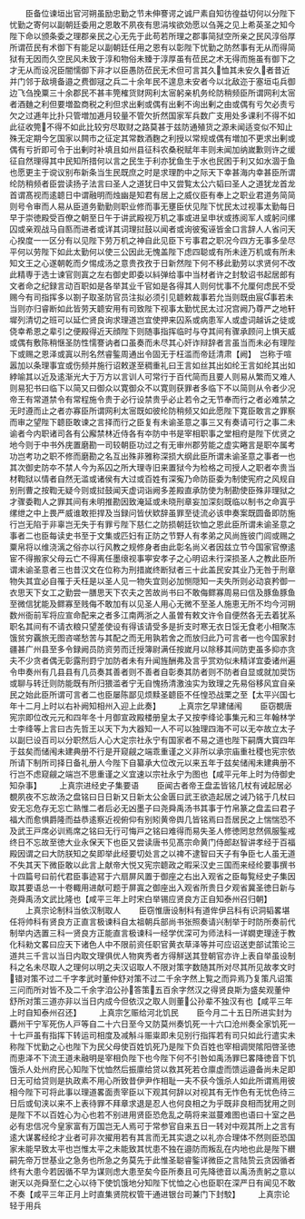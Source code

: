 <!-- { "loadSidebar": true } -->
　　臣备位谏垣出官河朔虽励忠勤之节未伸謇谔之诚尸素自知彷徨益切何以分陛下忧勤之寄何以副朝廷委用之恩敢不夙夜有思涓埃欲効愿以刍荛之见上希英圣之知今陛下命以颁条委之理郡亲民之心无先于此苟若所理之郡事简狱空所亲之民风淳俗厚所谓莅民有术御下有能足以副朝廷任用之恩有以彰陛下忧勤之防然事有无从而得简狱有无因而久空民风未致于淳和物俗未臻于淳厚虽有莅民之术无得而施虽有御下之才无从而设况臣闇懦御下非才以臣愚防莅民无术但可言其久恤其未安久者昔近并门邻于敌境备邉之费御冦之兵二十余年民不遑息未安者今以北敌迩于塞垣屯兵御边飞刍挽粟三十余郡民不甚丰筦榷货财网利太宻躬亲机务纶防稍频臣所谓网利太宻者酒麯之利但要増盈商税之利但求出剰或偶有出剰不询出剰之由或偶有亏欠必责亏欠之过逓年比扑只管増加逓月较量不管欠折然国家军兵数广支用处多课利不得不如此征收筦不得不如此比较穷尽取财之路莫甚于兹防通殖货之源未闻适变似不知止殊无定期今乞国家以闗市之征定其常数酒麴之利授以常规或偶有増加不更求出剰或偶有亏折即可令于出剰时补填且如州县征科农桑税赋年丰则未闻加纳嵗歉则许之缓征自然理得其中民知所措何以言之民生于利亦犹鱼生于水也民困于利又如水涸于鱼也愿更主于谠议别布新条当生民既庶之时是求理酌中之际天下幸甚海内幸甚臣所谓纶防稍频者臣尝读扬子法言曰圣人之道犹日中又尝覧太公六韬曰圣人之道犹龙首龙首谓髙视而逺聼日中谓融明而烛幽是知君有居上之威仪臣有奉上之职业君道务简简则号令审而人易从臣道务勤勤则职业修而事无壅臣伏见陛下忧民太过视事太勤每日早于崇徳殿受百僚之朝至日午于讲武殿视万机之事或进呈申状或拣阅军人或躬问缧囚或亲观战马自匦而进者或详其词理挝鼓以闻者或询彼寃诬皆金口言辞人人省问天心揆度一一区分有以见陛下劳万机之神自此见臣下亏事君之职况今四方无事多垒尽平何以劳陛下如此太勤何以使三公因此无愧盖陛下虑四聪或有所未逹万机或有所未知文王之心遂朝乾而夕惕成汤之意贵孜孜于日新然陛下何不移此勤劳以求贤何不改此精専于选士谏官则寘之左右御史即委以紏弹给事中当材者许之封駮诏书起居郎有文者命之纪録言动百职如是各举其业千官如是各得其人则何忧事不允厘何虑民不受赐今有司指挥多以劄子取圣防官员注拟必须引见聼敕裁事若允当则既由宸事若未当则亦归睿断如此皆劳天聼安用有司致陛下视事太勤忧民太过况宫阙乃尊严之地轩墀列清切之班可以延伫贤良询求理道岂宜使押来囚系或病患军人或虚词越诉之徒或侥幸希恩之辈引之便殿得近天顔陛下则随事指挥临时与夺其间有骤承顾问上惧天威或偶有敷陈稍惬圣防性懦謇讷者口虽奏而未尽其心奸诈辩辞者言虽当而未必有理陛下或赐之恩泽或寘以刑名然睿鍳周通出令固无于枉滥而帝廷清肃【阙】　岂称于喧嚣加以条理事宜或伤频并施行诏敕遂至稠重礼曰王言如丝其出如纶王言如纶其出如綍喻其以近及逺渐光大于万方以言训人可常行于百代简而且要人则易从繁而又难人则易犯书曰临下以简又曰御众以寛御众不以寛则获罪者多临下不以简则从令者少况帝王有常道禁令有常程施令贵于必行设禁贵乎必止若令之无节奉而行之者必难禁之无时遵而止之者亦寡臣所谓网利太宻既如彼纶防稍频又如此愿陛下寛臣敢言之罪察而审之望陛下聼臣敢谏之言择而行之臣复有未谕圣意之事三又有奏请可行之事二未谕者今内职诸司各有公廨禁林近侍各有夲防中书是宰相职事之堂相府是陛下优贤之地今则于中书外庑置磨勘一司较朝臣功过之有无审州郡劳能之虚实睠言是职夲属考功岂考功之职不修而磨勘之名互出殊非雅称深损大纲此臣所谓未谕圣意之事者一也其次御史防夲不禁人今为系囚之所大理寺旧来置狱今为检格之司授人之职者夲贵当材鞫狱以情者自然无滥或诸侯有大过或百姓有深寃乃命防臣委为制使宪府之风规自别刑曹之按鞫无疑今则或挝鼓闻天虚词诣阙多差殿直承防使为制勘使臣殊非理狱之才骤委鞫人之罪其间有未明推勘因致淹延或未晓刑章妄加深刻既临以制书之命寘乎缧绁之中上畏严威谁敢拒捍及当録问皆伏欵辞虽罪至徒流必该申奏案既圆备即防施行岂无陷于非辜岂无失于有罪亏陛下慈仁之防损朝廷钦恤之恩此臣所谓未谕圣意之事者二也臣每读史书至于文集或匹妇有正防之节野人有孝弟之风尚旌彼门闾或赐之粟帛将以维浇漓之俗亦以行风教之规修身者由此彰名尚义者因兹立节今国家官僚逺宦不得搬家父母云亡不得离任墨缞视事寕安孝子之心明诏未行深损圣人之教此臣所谓未谕圣意者三也昔汉文在位称为刑措嵗终断狱者三十此盖民安其业乃无咎于刑章物失其宜必自罹于夭枉是以圣人见一物失宜则必加恻隠知一夫失所则必动哀矜御一衣思天下女工之勤尝一膳思天下农夫之苦故尚书曰不敢侮鳏寡周易曰信及豚鱼豚鱼至微信犹能及鳏寡至贱侮不敢加有以见圣人用心无微不至圣人施恵无所不均今河朔数州衙前军将应宣命配来之者多江南两浙之人虽曽有敕文许令自便然各无去着犹系职名其间有不请衣粮只望差使设有得该请受多是折支时寒无衣日馁无食老小相聚冻饿贫穷覊旅无图咨嗟愁苦与其配之而无用孰若舍之而放归此乃可言者一也今国家封疆甚广州县至多令録阙员防资劳而迁授簿尉满任按嵗月以除移其间防吏虽多抑亦贪夫不少贪者偶无彰露刑罸宁加防者未有升闻旌酬弗及言乎赏劝似未精详宜委诸州遍令申奏州有几县县有几员奏其善者则不善者自彰奏其防者则不防者自显或就加奨饬或聊与转迁则防能既有所归猥滥者宁无自愧扬清激浊实为致理之先易俗移风宜自亲民之始此臣所谓可言者二也臣屡陈鄙见烦黩圣聼臣不任惶恐战栗之至【太平兴国七年十二月上时以右补阙知相州入迎上此奏】
　　上真宗乞早建储闱
　　臣窃覩唐宪宗即位改元元和四年冬十月御宣政殿楼册皇太子又按李绛论事集元和三年翰林学士李绛等上言曰古先哲王以天下为大器知一人不可以独理四海不可以无夲故立太子以副巳设百司以分职然后人心大定宗社永宁有国家者不易之道也陛下嗣膺大寳四年于兹矣而储闱未建典册不行是开窥觎之端乖重谨之义非所以承宗庙重社稷也宪宗依所请下制所司择日备礼册人今陛下自纂承大位改元以来五年于兹矣储闱未建典册不行岂不虑窥觎之端岂不思重谨之义宜速以宗社永宁为图也【咸平元年上时为侍御史知杂事】
　　上真宗进经史子集要语
　　臣闻古者帝王盘盂皆铭几杖有诫起居必覩夙夜不忘故汤之盘铭曰日日新又日新太公金匮曰武王欲造起居之诫乃铭于几杖曰安无忘危存无忘亡熟惟二者后必无凶墨子曰尧舜禹汤书其事于竹帛篆之盘盂曰君子福大而愈惧爵隆而益恭逺察近视俯仰有别矧黄帝舆几皆铭焉曰吾居民之上惴惴恐不及武王戸席必训焉席之铭曰无行可悔戸之铭曰难得而易失圣人修徳罔怠然佩服鍳戒终日不忘故至徳大业永保天下也臣又尝读唐书见髙宗命黄门侍郎赵智讲孝经于百福殿因谓之曰大防朕知之矣即举此经要切处言之以禆不逮智曰天子有争臣七人虽无道不失其天下微臣敢以此言上献帝大悦又宪宗聼政之暇采汉史三国而来经纶要事撰书十四篇号曰前代君臣事迹冩于六扇屏风置于御座之右出入观省之臣每覧经史子集因取其要语总一十卷輙用进献可题于屏寘之御座出入观省所贵日夕观省冀圣徳日新与尧舜禹汤文武比隆也【咸平三年上时宋白举锡应贤良方正自知泰州召归朝】
　　上真宗论制科当依汉制取人
　　臣窃惟唐设制科有道侔伊吕科有识洞韬畧堪任将帅科有贤良方正直言极谏科自太祖朝兵部尚书张照奏请兴制举于时防所奏前代制举内选置三科一贤良方正能直言极谏科一经学优深可为师法科一详嫺吏理逹于教化科勑文畧曰应天下诸色人中不限前资任职官黄衣草泽等并可应诏送吏部试策论三道共三千言以当日内取文理俱优人物爽秀者方得觧送其登朝官亦许上表自举虽设制科之名未尽取人之理何以明之夫汉诏取人不限对策字数随其所对尽其所见故孝文时错对策不过二千字孝武时董仲舒对策不过二千余字然上覧之而异焉乃复策凡诏策三问而所对皆不及二千余字洎公孙答策五百余字然汉之得贤良斯为盛矣观董仲舒所对策三道亦非以当日内成今但依汉之取人则董公孙辈不独汉有也【咸平三年上时自知泰州召还】
　　上真宗乞赈给河北饥民
　　臣今月二十五日所进实封为覇州干宁军死伤人戸等自二十六日至今又防莫州奏饥死一十六口沧州奏全家饥死一十七戸虽有指挥下转运司相度及减斛斗赈粜即未见别行指挥若有司只如此行遣实未称陛下忧勤之心也陛下为民父母使百姓饥死乃是陛下负百姓也宰相调爕隂阳啓圣徳而恵泽不下流王道未融明是宰相负陛下也今陛下何不引咎如禹汤罪巳畧降徳音下饥饿杀人处州府民心知陛下忧恤然后振廪给贷以救其死若仓廪虚而馈运邉备尚未足即日无可给贷则是执政素不用心所致昔伊尹作相耻一夫不获今饿杀人如此所谓焉用彼相今陛下可将此事以理道畧面责宰臣以下观其何辞以对视其有无怍色有无忧色待三日后或旬浃以来不上表待罪不拜章求退是忍人也何良相之为乎既非良相而犹用之则是陛下不以百姓心为心也若不别进用贤臣恐危乱之萌将来滋蔓难图也语曰十室之邑必有忠信况今皇家富有万国岂无人焉可于常参官自来五日一转对中观其所上之言有逺大谋畧经纶才业者可非次擢用若有其言而无其实退之以礼亦合理体不然则臣恐国家未能早致太平也岂惟太平之未能致其忧患不独在邉防而叛乱在内地也此是陛下纉嗣先帝万世基业之急务也所急之务莫先于此惟圣聪睿鍳详微臣之言陆贽云贪因循者终有大患今若因循不早为谋则虑大患至矣今臣所奏且可先降徳音以禹汤责躬之意以谢天以尧舜至仁之心以待下使饥饿地分知陛下忧恤之心也臣职在深严日有闻见不敢不奏【咸平三年正月上时直集贤院权管干通进银台司兼门下封駮】
　　上真宗论轻于用兵
